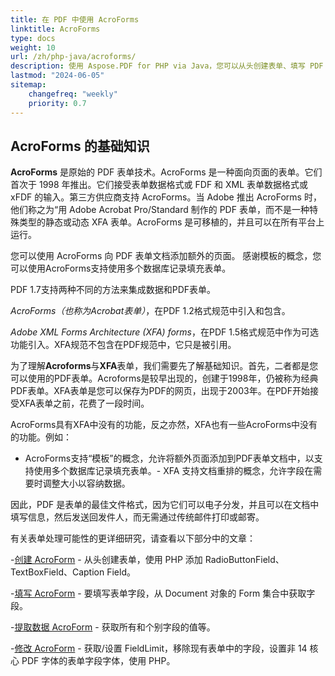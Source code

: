 ```yaml
---
title: 在 PDF 中使用 AcroForms
linktitle: AcroForms
type: docs
weight: 10
url: /zh/php-java/acroforms/
description: 使用 Aspose.PDF for PHP via Java，您可以从头创建表单、填写 PDF 文档中的表单字段、从表单中提取数据、在现有表单中添加或删除字段。
lastmod: "2024-06-05"
sitemap:
    changefreq: "weekly"
    priority: 0.7
---
```


## AcroForms 的基础知识

**AcroForms** 是原始的 PDF 表单技术。AcroForms 是一种面向页面的表单。它们首次于 1998 年推出。它们接受表单数据格式或 FDF 和 XML 表单数据格式或 xFDF 的输入。第三方供应商支持 AcroForms。当 Adobe 推出 AcroForms 时，他们称之为“用 Adobe Acrobat Pro/Standard 制作的 PDF 表单，而不是一种特殊类型的静态或动态 XFA 表单。AcroForms 是可移植的，并且可以在所有平台上运行。

您可以使用 AcroForms 向 PDF 表单文档添加额外的页面。
 感谢模板的概念，您可以使用AcroForms支持使用多个数据库记录填充表单。

PDF 1.7支持两种不同的方法来集成数据和PDF表单。

*AcroForms（也称为Acrobat表单）*，在PDF 1.2格式规范中引入和包含。

*Adobe XML Forms Architecture (XFA) forms*，在PDF 1.5格式规范中作为可选功能引入。XFA规范不包含在PDF规范中，它只是被引用。

为了理解**Acroforms**与**XFA**表单，我们需要先了解基础知识。首先，二者都是您可以使用的PDF表单。Acroforms是较早出现的，创建于1998年，仍被称为经典PDF表单。XFA表单是您可以保存为PDF的网页，出现于2003年。在PDF开始接受XFA表单之前，花费了一段时间。

AcroForms具有XFA中没有的功能，反之亦然，XFA也有一些AcroForms中没有的功能。例如：

- AcroForms支持“模板”的概念，允许将额外页面添加到PDF表单文档中，以支持使用多个数据库记录填充表单。- XFA 支持文档重排的概念，允许字段在需要时调整大小以容纳数据。

因此，PDF 是表单的最佳文件格式，因为它们可以电子分发，并且可以在文档中填写信息，然后发送回发件人，而无需通过传统邮件打印或邮寄。

有关表单处理可能性的更详细研究，请查看以下部分中的文章：

-[创建 AcroForm](/pdf/zh/php-java/create-form/) - 从头创建表单，使用 PHP 添加 RadioButtonField、TextBoxField、Caption Field。

-[填写 AcroForm](/pdf/zh/php-java/fill-form/) - 要填写表单字段，从 Document 对象的 Form 集合中获取字段。

-[提取数据 AcroForm](/pdf/zh/php-java/extract-form/) - 获取所有和个别字段的值等。

-[修改 AcroForm](/pdf/zh/php-java/modifing-form/) - 获取/设置 FieldLimit，移除现有表单中的字段，设置非 14 核心 PDF 字体的表单字段字体，使用 PHP。